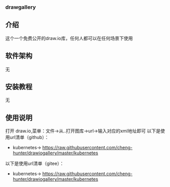 ### drawgallery
## 介绍
这个一个免费公开的draw.io库，任何人都可以在任何场景下使用

## 软件架构
无

## 安装教程
无

## 使用说明
打开 draw.io,菜单：文件->从..打开图库->url->输入对应的xml地址即可
以下是使用url清单（github）：
+ kubernetes-> https://raw.githubusercontent.com/cheng-hunter/drawiogallery/master/kubernetes



以下是使用url清单（gitee）：
+ kubernetes-> https://raw.githubusercontent.com/cheng-hunter/drawiogallery/master/kubernetes